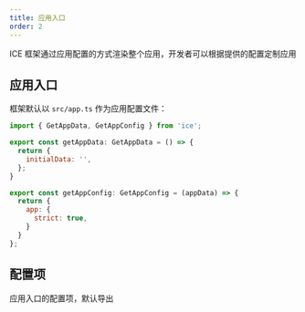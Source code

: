 ```yaml
---
title: 应用入口
order: 2
---
```


ICE 框架通过应用配置的方式渲染整个应用，开发者可以根据提供的配置定制应用

## 应用入口

框架默认以 `src/app.ts` 作为应用配置文件：

```js
import { GetAppData, GetAppConfig } from 'ice';

export const getAppData: GetAppData = () => {
  return {
    initialData: '',
  };
}

export const getAppConfig: GetAppConfig = (appData) => {
  return {
    app: {
      strict: true,
    }
  }
};
```

## 配置项

应用入口的配置项，默认导出




